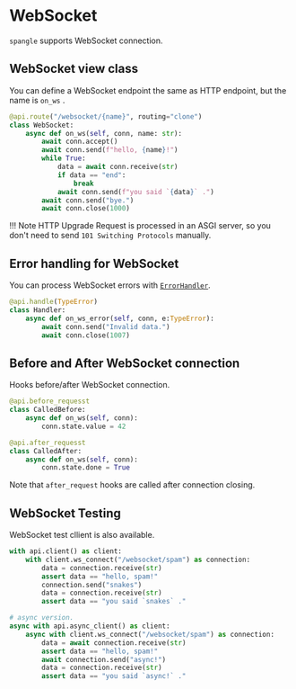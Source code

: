 # WebSocket

`spangle` supports WebSocket connection.

## WebSocket view class

You can define a WebSocket endpoint the same as HTTP endpoint, but the name is `on_ws` . 

```python
@api.route("/websocket/{name}", routing="clone")
class WebSocket:
    async def on_ws(self, conn, name: str):
        await conn.accept()
        await conn.send(f"hello, {name}!")
        while True:
            data = await conn.receive(str)
            if data == "end":
                break
            await conn.send(f"you said `{data}` .")
        await conn.send("bye.")
        await conn.close(1000)

```

!!! Note
    HTTP Upgrade Request is processed in an ASGI server, so you don't need to send `101 Switching Protocols` manually.

## Error handling for WebSocket

You can process WebSocket errors with [`ErrorHandler`](../error-handling).

```python
@api.handle(TypeError)
class Handler:
    async def on_ws_error(self, conn, e:TypeError):
        await conn.send("Invalid data.")
        await conn.close(1007)

```

## Before and After WebSocket connection

Hooks before/after WebSocket connection.

```python
@api.before_requesst
class CalledBefore:
    async def on_ws(self, conn):
        conn.state.value = 42

@api.after_requesst
class CalledAfter:
    async def on_ws(self, conn):
        conn.state.done = True

```

Note that `after_request` hooks are called after connection closing.

## WebSocket Testing

WebSocket test cllient is also available.

```python
with api.client() as client:
    with client.ws_connect("/websocket/spam") as connection:
        data = connection.receive(str)
        assert data == "hello, spam!"
        connection.send("snakes")
        data = connection.receive(str)
        assert data == "you said `snakes` ."

# async version.
async with api.async_client() as client:
    async with client.ws_connect("/websocket/spam") as connection:
        data = await connection.receive(str)
        assert data == "hello, spam!"
        await connection.send("async!")
        data = connection.receive(str)
        assert data == "you said `async!` ."

```
